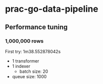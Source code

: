 # prac-go-data-pipeline

## Performance tuning

### 1,000,000 rows
First try: 1m38.552878042s
- 1 transformer
- 1 indexer
    - batch size: 20
- queue size: 1000


